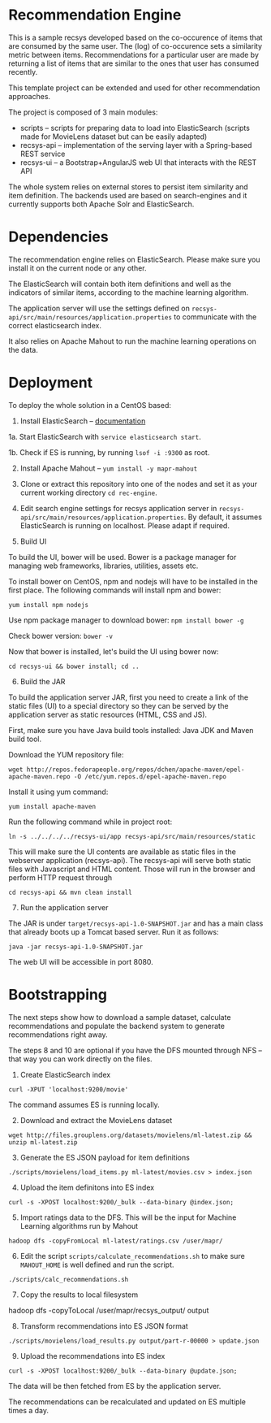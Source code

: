 Recommendation Engine
=====================

This is a sample recsys developed based on the co-occurence of items that are consumed by the same user. The (log) of co-occurence sets a similarity metric between items. Recommendations for a particular user are made by returning a list of items that are similar to the ones that user has consumed recently.

This template project can be extended and used for other recommendation approaches.

The project is composed of 3 main modules:
* scripts – scripts for preparing data to load into ElasticSearch (scripts made for MovieLens dataset but can be easily adapted)
* recsys-api – implementation of the serving layer with a Spring-based REST service
* recsys-ui – a Bootstrap+AngularJS web UI that interacts with the REST API

The whole system relies on external stores to persist item similarity and item definition. The backends used are based on search-engines and it currently supports both Apache Solr and ElasticSearch.

Dependencies
=========

The recommendation engine relies on ElasticSearch. Please make sure you install it on the current node or any other.

The ElasticSearch will contain both item definitions and well as the indicators of similar items, according to the machine learning algorithm.

The application server will use the settings defined on `recsys-api/src/main/resources/application.properties` to communicate with the correct elasticsearch index.

It also relies on Apache Mahout to run the machine learning operations on the data.


Deployment
=========

To deploy the whole solution in a CentOS based:

1. Install ElasticSearch – [documentation](https://www.elastic.co/guide/en/elasticsearch/reference/current/setup-repositories.html)

1a. Start ElasticSearch with `service elasticsearch start`.

1b. Check if ES is running, by running `lsof -i :9300` as root.

2. Install Apache Mahout – `yum install -y mapr-mahout`

3. Clone or extract this repository into one of the nodes and set it as your current working directory `cd rec-engine`.

4. Edit search engine settings for recsys application server in `recsys-api/src/main/resources/application.properties`. By default, it assumes ElasticSearch is running on localhost. Please adapt if required.

5. Build UI

To build the UI, bower will be used. Bower is a package manager for managing web frameworks, libraries, utilities, assets etc. 

To install bower on CentOS, npm and nodejs will have to be installed in the first place. The following commands will install npm and bower:

`yum install npm nodejs`

Use npm package manager to download bower:
`npm install bower -g`

Check bower version:
`bower -v`


Now that bower is installed, let's build the UI using bower now:

`cd recsys-ui && bower install; cd ..`


6. Build the JAR

To build the application server JAR, first you need to create a link of the static files (UI) to a special directory so they can be served by the application server as static resources (HTML, CSS and JS).

First, make sure you have Java build tools installed: Java JDK and Maven build tool.

Download the YUM repository file:

`wget http://repos.fedorapeople.org/repos/dchen/apache-maven/epel-apache-maven.repo -O /etc/yum.repos.d/epel-apache-maven.repo`

Install it using yum command:

`yum install apache-maven`


Run the following command while in project root:

`ln -s ../../../../recsys-ui/app recsys-api/src/main/resources/static`

This will make sure the UI contents are available as static files in the webserver application (recsys-api). The recsys-api will serve both static files with Javascript and HTML content. Those will run in the browser and perform HTTP request through 


`cd recsys-api && mvn clean install`


7. Run the application server 

The JAR is under `target/recsys-api-1.0-SNAPSHOT.jar` and has a main class that already boots up a Tomcat based server. Run it as follows:

`java -jar recsys-api-1.0-SNAPSHOT.jar`

The web UI will be accessible in port 8080.


Bootstrapping
==========

The next steps show how to download a sample dataset, calculate recommendations and populate the backend system to generate recommendations right away.

The steps 8 and 10 are optional if you have the DFS mounted through NFS – that way you can work directly on the files.


1. Create ElasticSearch index 

`curl -XPUT 'localhost:9200/movie'`

The command assumes ES is running locally.


2. Download and extract the MovieLens dataset

`wget http://files.grouplens.org/datasets/movielens/ml-latest.zip && unzip ml-latest.zip`


3. Generate the ES JSON payload for item definitions

`./scripts/movielens/load_items.py ml-latest/movies.csv > index.json`

4. Upload the item definitons into ES index

`curl -s -XPOST localhost:9200/_bulk --data-binary @index.json;`

5. Import ratings data to the DFS. This will be the input for Machine Learning algorithms run by Mahout

`hadoop dfs -copyFromLocal ml-latest/ratings.csv /user/mapr/`

6. Edit the script `scripts/calculate_recommendations.sh` to make sure `MAHOUT_HOME` is well defined and run the script.

`./scripts/calc_recommendations.sh`

7. Copy the results to local filesystem

hadoop dfs -copyToLocal /user/mapr/recsys_output/ output

8. Transform recommendations into ES JSON format

`./scripts/movielens/load_results.py output/part-r-00000 > update.json`


9. Upload the recommendations into ES index

`curl -s -XPOST localhost:9200/_bulk --data-binary @update.json;`

The data will be then fetched from ES by the application server.

The recommendations can be recalculated and updated on ES multiple times a day.






